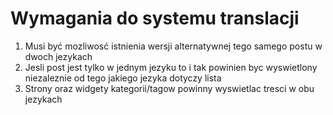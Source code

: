 # Wymagania do systemu translacji

1. Musi być mozliwosć istnienia wersji alternatywnej tego samego postu w dwoch jezykach
2. Jesli post jest tylko w jednym jezyku to i tak powinien byc wyswietlony niezaleznie od tego jakiego jezyka dotyczy lista
3. Strony oraz widgety kategorii/tagow powinny wyswietlac tresci w obu jezykach
